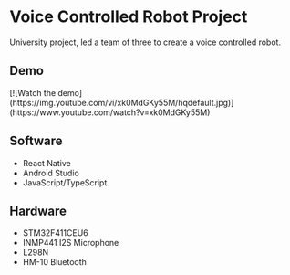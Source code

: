 <h1>Voice Controlled Robot Project</h1>
University project, led a team of three to create a voice controlled robot.

<h2>Demo</h2>         
[![Watch the demo](https://img.youtube.com/vi/xk0MdGKy55M/hqdefault.jpg)](https://www.youtube.com/watch?v=xk0MdGKy55M)

<h2>Software</h2>
<ul>
<li>React Native</li>
<li>Android Studio</li>
<li>JavaScript/TypeScript</li>
</ul>
<h2>Hardware</h2>
<ul>
<li>STM32F411CEU6</li>
<li>INMP441 I2S Microphone</li>
<li>L298N</li>
<li>HM-10 Bluetooth</li>
</ul>
          